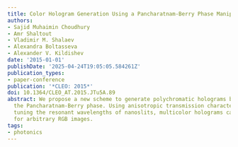 ```yaml
---
title: Color Hologram Generation Using a Pancharatnam-Berry Phase Manipulating Metasurface
authors:
- Sajid Muhaimin Choudhury
- Amr Shaltout
- Vladimir M. Shalaev
- Alexandra Boltasseva
- Alexander V. Kildishev
date: '2015-01-01'
publishDate: '2025-04-24T19:05:05.584261Z'
publication_types:
- paper-conference
publication: '*CLEO: 2015*'
doi: 10.1364/CLEO_AT.2015.JTu5A.89
abstract: We propose a new scheme to generate polychromatic holograms by manipulating
  the Pancharatnam-Berry phase. Using anisotropic transmission characteristics and
  tuning the resonant wavelengths of nanoslits, multicolor holograms can be produced
  for arbitrary RGB images.
tags:
- photonics
---
```

